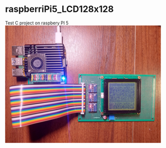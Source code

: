 # raspberriPi5_LCD128x128
Test C project on raspbery PI 5 
![Image alt](https://github.com/centroparotjag/raspberriPi5_LCD128x128/blob/main/raspberry_PI_5_LCD128128.jpeg)
